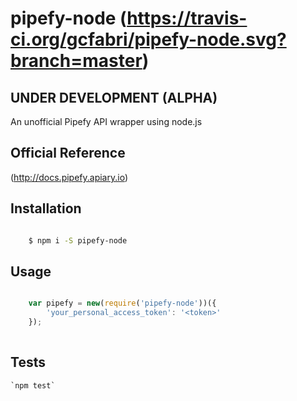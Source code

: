 pipefy-node (https://travis-ci.org/gcfabri/pipefy-node.svg?branch=master)
=========

## UNDER DEVELOPMENT (ALPHA)

An unofficial Pipefy API wrapper using node.js

## Official Reference

(http://docs.pipefy.apiary.io)

## Installation

```sh

    $ npm i -S pipefy-node

```

## Usage

```javascript

    var pipefy = new(require('pipefy-node'))({
        'your_personal_access_token': '<token>'
    });
    
```

## Tests

    `npm test`


